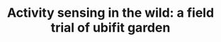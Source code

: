 ---
title: "Activity sensing in the wild: a field trial of ubifit garden"
layout: default
year: 2008
authors: [ Sunny Consolvo, David W. McDonald, Tammy Toscos, Mike Y. Chen, Jon Froehlich, Beverly Harrison, Predrag Klasnja, Anthony LaMarca, Louis LeGrand, Ryan Libby, Ian Smith, James A. Landay ]
tags: [ UbiComp, Prototype ]
citation: "Sunny Consolvo, David W. McDonald, Tammy Toscos, Mike Y. Chen, Jon Froehlich, Beverly Harrison, Predrag Klasnja, Anthony LaMarca, Louis LeGrand, Ryan Libby, Ian Smith, and James A. Landay. 2008. Activity sensing in the wild: a field trial of ubifit garden. In Proceedings of the SIGCHI Conference on Human Factors in Computing Systems (CHI '08). Association for Computing Machinery, New York, NY, USA, 1797–1806. https://doi.org/10.1145/1357054.1357335"
type: Conference Paper
links: [https://doi.org/10.1145/1357054.1357335]
link_descriptions: [DOI]
---